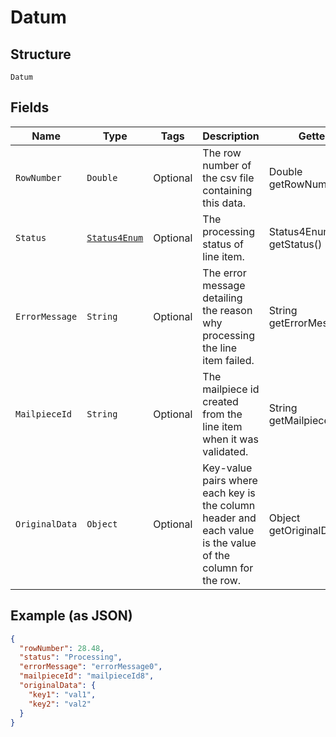 
# Datum

## Structure

`Datum`

## Fields

| Name | Type | Tags | Description | Getter | Setter |
|  --- | --- | --- | --- | --- | --- |
| `RowNumber` | `Double` | Optional | The row number of the csv file containing this data. | Double getRowNumber() | setRowNumber(Double rowNumber) |
| `Status` | [`Status4Enum`](../../doc/models/status-4-enum.md) | Optional | The processing status of line item. | Status4Enum getStatus() | setStatus(Status4Enum status) |
| `ErrorMessage` | `String` | Optional | The error message detailing the reason why processing the line item failed. | String getErrorMessage() | setErrorMessage(String errorMessage) |
| `MailpieceId` | `String` | Optional | The mailpiece id created from the line item when it was validated. | String getMailpieceId() | setMailpieceId(String mailpieceId) |
| `OriginalData` | `Object` | Optional | Key-value pairs where each key is the column header and each value is the value of the column for the row. | Object getOriginalData() | setOriginalData(Object originalData) |

## Example (as JSON)

```json
{
  "rowNumber": 28.48,
  "status": "Processing",
  "errorMessage": "errorMessage0",
  "mailpieceId": "mailpieceId8",
  "originalData": {
    "key1": "val1",
    "key2": "val2"
  }
}
```

